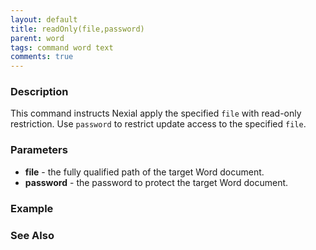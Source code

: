 ```yaml
---
layout: default
title: readOnly(file,password)
parent: word
tags: command word text
comments: true
---
```



### Description
This command instructs Nexial apply the specified `file` with read-only restriction. Use `password` to restrict update 
access to the specified `file`.


### Parameters
- **file** - the fully qualified path of the target Word document.
- **password** - the password to protect the target Word document.


### Example


### See Also
